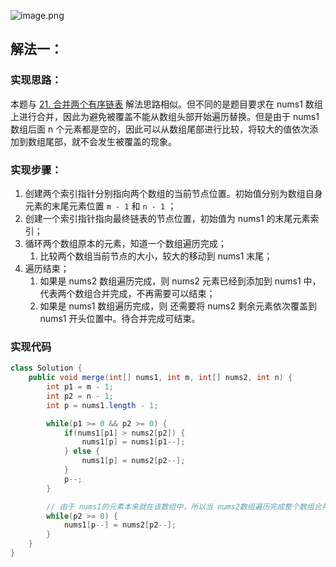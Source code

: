 ![image.png](https://cdn.nlark.com/yuque/0/2023/png/27354749/1698978439791-0b364986-f1c0-4beb-92b0-167b87acc77e.png#averageHue=%23f3f3f3&clientId=u4504aae4-cee9-4&from=paste&id=u6865fb12&originHeight=429&originWidth=634&originalType=binary&ratio=1.100000023841858&rotation=0&showTitle=false&size=87127&status=done&style=none&taskId=udfaad2f4-3993-43e8-b183-b983741a6c1&title=)
## 解法一：
### 实现思路：
本题与 [21. 合并两个有序链表](https://www.yuque.com/u26951862/petxba/zcb7geqqg5pqve98) 解法思路相似。但不同的是题目要求在 nums1 数组上进行合并，因此为避免被覆盖不能从数组头部开始遍历替换。但是由于 nums1 数组后面 n 个元素都是空的，因此可以从数组尾部进行比较，将较大的值依次添加到数组尾部，就不会发生被覆盖的现象。
### 实现步骤：

1. 创建两个索引指针分别指向两个数组的当前节点位置。初始值分别为数组自身元素的末尾元素位置 `m - 1` 和 `n - 1` ；
2. 创建一个索引指针指向最终链表的节点位置，初始值为 nums1 的末尾元素索引；
3. 循环两个数组原本的元素，知道一个数组遍历完成；
   1. 比较两个数组当前节点的大小，较大的移动到 nums1 末尾；
4. 遍历结束；
   1. 如果是 nums2 数组遍历完成，则 nums2 元素已经到添加到 nums1 中，代表两个数组合并完成，不再需要可以结束；
   2. 如果是 nums1 数组遍历完成，则 还需要将 nums2 剩余元素依次覆盖到 nums1 开头位置中。待合并完成可结束。
### 实现代码
```java
class Solution {
    public void merge(int[] nums1, int m, int[] nums2, int n) {
        int p1 = m - 1;
        int p2 = n - 1;
        int p = nums1.length - 1;

        while(p1 >= 0 && p2 >= 0) {
            if(nums1[p1] > nums2[p2]) {
                nums1[p] = nums1[p1--];
            } else {
                nums1[p] = nums2[p2--];
            }
            p--;
        }

        // 由于 nums1的元素本来就在该数组中，所以当 nums2数组遍历完成整个数组合并完成
        while(p2 >= 0) {
            nums1[p--] = nums2[p2--];
        }
    }
}
```
